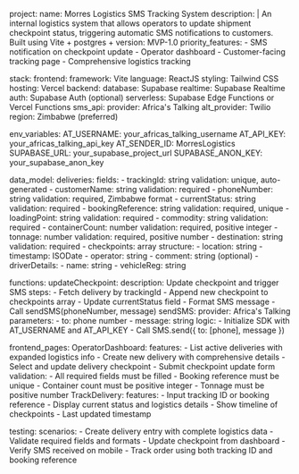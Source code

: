 project:
  name: Morres Logistics SMS Tracking System
  description: |
    An internal logistics system that allows operators to update shipment checkpoint status,
    triggering automatic SMS notifications to customers. Built using Vite + postgres +
  version: MVP-1.0
  priority_features:
    - SMS notification on checkpoint update
    - Operator dashboard
    - Customer-facing tracking page
    - Comprehensive logistics tracking

stack:
  frontend:
    framework: Vite
    language: ReactJS
    styling: Tailwind CSS
    hosting: Vercel
  backend:
    database: Supabase
    realtime: Supabase Realtime
    auth: Supabase Auth (optional)
    serverless: Supabase Edge Functions or Vercel Functions
  sms_api:
    provider: Africa's Talking
    alt_provider: Twilio
    region: Zimbabwe (preferred)

env_variables:
  AT_USERNAME: your_africas_talking_username
  AT_API_KEY: your_africas_talking_api_key
  AT_SENDER_ID: MorresLogistics
  SUPABASE_URL: your_supabase_project_url
  SUPABASE_ANON_KEY: your_supabase_anon_key

data_model:
  deliveries:
    fields:
      - trackingId: string
        validation: unique, auto-generated
      - customerName: string
        validation: required
      - phoneNumber: string
        validation: required, Zimbabwe format
      - currentStatus: string
        validation: required
      - bookingReference: string
        validation: required, unique
      - loadingPoint: string
        validation: required
      - commodity: string
        validation: required
      - containerCount: number
        validation: required, positive integer
      - tonnage: number
        validation: required, positive number
      - destination: string
        validation: required
      - checkpoints: array
        structure:
          - location: string
          - timestamp: ISODate
          - operator: string
          - comment: string (optional)
      - driverDetails:
          - name: string
          - vehicleReg: string

functions:
  updateCheckpoint:
    description: Update checkpoint and trigger SMS
    steps:
      - Fetch delivery by trackingId
      - Append new checkpoint to checkpoints array
      - Update currentStatus field
      - Format SMS message
      - Call sendSMS(phoneNumber, message)
  sendSMS:
    provider: Africa's Talking
    parameters:
      - to: phone number
      - message: string
    logic:
      - Initialize SDK with AT_USERNAME and AT_API_KEY
      - Call SMS.send({ to: [phone], message })

frontend_pages:
  OperatorDashboard:
    features:
      - List active deliveries with expanded logistics info
      - Create new delivery with comprehensive details
      - Select and update delivery checkpoint
      - Submit checkpoint update form
    validation:
      - All required fields must be filled
      - Booking reference must be unique
      - Container count must be positive integer
      - Tonnage must be positive number
  TrackDelivery:
    features:
      - Input tracking ID or booking reference
      - Display current status and logistics details
      - Show timeline of checkpoints
      - Last updated timestamp

testing:
  scenarios:
    - Create delivery entry with complete logistics data
    - Validate required fields and formats
    - Update checkpoint from dashboard
    - Verify SMS received on mobile
    - Track order using both tracking ID and booking reference 